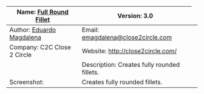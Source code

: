 | Name: [Full Round Fillet](https://cad.onshape.com/documents/3d52520839c0fa3587798c0f)  | Version: 3.0  |
| ------------- | ------------- |
| Author: [Eduardo Magdalena](https://forum.onshape.com/profile/emagdalenaC2C)  | Email: emagdalena@close2circle.com  |
| Company: C2C Close 2 Circle  | Website: http://close2circle.com/  |
| <td colspan=2>Description: Creates fully rounded fillets.</td>|
| Screenshot:  | Creates fully rounded fillets.  |
